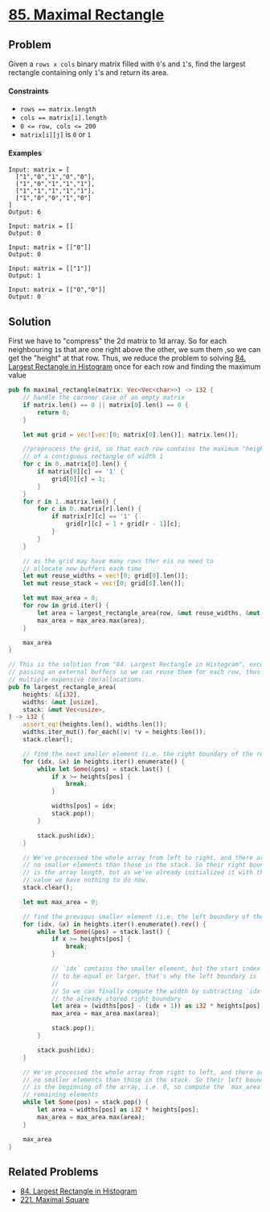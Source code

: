 # [85. Maximal Rectangle](https://leetcode.com/problems/maximal-rectangle/)

## Problem

Given a `rows x cols` binary matrix filled with `0`'s and `1`'s, find the
largest rectangle containing only `1`'s and return its area.

#### Constraints

* `rows == matrix.length`
* `cols == matrix[i].length`
* `0 <= row, cols <= 200`
* `matrix[i][j]` is `0` or `1`

#### Examples

```text
Input: matrix = [
  ["1","0","1","0","0"],
  ["1","0","1","1","1"],
  ["1","1","1","1","1"],
  ["1","0","0","1","0"]
]
Output: 6
```

```text
Input: matrix = []
Output: 0
```

```text
Input: matrix = [["0"]]
Output: 0
```

```text
Input: matrix = [["1"]]
Output: 1
```

```text
Input: matrix = [["0","0"]]
Output: 0
```

## Solution

First we have to "compress" the 2d matrix to 1d array. So for each neighbouring
`1`s that are one right above the other, we sum them ,so we can get the "height"
at that row. Thus, we reduce the problem to
solving [84. Largest Rectangle in Histogram] once for each row and finding the
maximum value

```rust
pub fn maximal_rectangle(matrix: Vec<Vec<char>>) -> i32 {
    // handle the cornner case of an empty matrix
    if matrix.len() == 0 || matrix[0].len() == 0 {
        return 0;
    }

    let mut grid = vec![vec![0; matrix[0].len()]; matrix.len()];

    //preprocess the grid, so that each row contains the maximum "height"
    // of a contiguous rectangle of width 1
    for c in 0..matrix[0].len() {
        if matrix[0][c] == '1' {
            grid[0][c] = 1;
        }
    }
    for r in 1..matrix.len() {
        for c in 0..matrix[r].len() {
            if matrix[r][c] == '1' {
                grid[r][c] = 1 + grid[r - 1][c];
            }
        }
    }

    // as the grid may have many rows ther eis no need to
    // allocate new buffers each time
    let mut reuse_widths = vec![0; grid[0].len()];
    let mut reuse_stack = vec![0; grid[0].len()];

    let mut max_area = 0;
    for row in grid.iter() {
        let area = largest_rectangle_area(row, &mut reuse_widths, &mut reuse_stack);
        max_area = max_area.max(area);
    }

    max_area
}

// This is the solution from "84. Largest Rectangle in Histogram", except for
// passing an external buffers so we can reuse them for each row, thus avoiding
// multiple expensive (de)allocations.
pub fn largest_rectangle_area(
    heights: &[i32],
    widths: &mut [usize],
    stack: &mut Vec<usize>,
) -> i32 {
    assert_eq!(heights.len(), widths.len());
    widths.iter_mut().for_each(|v| *v = heights.len());
    stack.clear();

    // find the next smaller element (i.e. the right boundary of the rectangle)
    for (idx, &x) in heights.iter().enumerate() {
        while let Some(&pos) = stack.last() {
            if x >= heights[pos] {
                break;
            }

            widths[pos] = idx;
            stack.pop();
        }

        stack.push(idx);
    }

    // We've processed the whole array from left to right, and there are
    // no smaller elements than those in the stack. So their right boundary
    // is the array length, but as we've already initialized it with that
    // value we have nothing to do now.
    stack.clear();

    let mut max_area = 0;

    // find the previous smaller element (i.e. the left boundary of the rectangle)
    for (idx, &x) in heights.iter().enumerate().rev() {
        while let Some(&pos) = stack.last() {
            if x >= heights[pos] {
                break;
            }

            // `idx` contains the smaller element, but the start index needs
            // to be equal or larger, that's why the left boundary is `idx + 1`
            //
            // So we can finally compute the width by subtracting `idx+1` from
            // the already stored right boundary
            let area = (widths[pos] - (idx + 1)) as i32 * heights[pos];
            max_area = max_area.max(area);

            stack.pop();
        }

        stack.push(idx);
    }

    // We've processed the whole array from right to left, and there are
    // no smaller elements than those in the stack. So their left boundary
    // is the beginning of the array, i.e. 0, so compute the `max_area` for the
    // remaining elements
    while let Some(pos) = stack.pop() {
        let area = widths[pos] as i32 * heights[pos];
        max_area = max_area.max(area);
    }

    max_area
}
```

## Related Problems

* [84. Largest Rectangle in Histogram]
* [221. Maximal Square](/200%20-%20299/221%20-%20Maximal%20Square.md)

[84. Largest Rectangle in Histogram]: 84%20-%20Largest%20Rectangle%20in%20Histogram.md